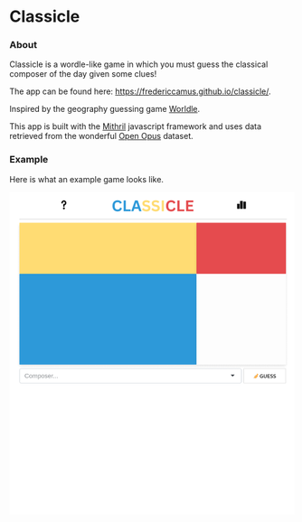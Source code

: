 # Classicle

### About

Classicle is a wordle-like game in which you must guess the classical composer of the day given some clues!

The app can be found here: https://fredericcamus.github.io/classicle/.

Inspired by the geography guessing game [Worldle](https://worldle.teuteuf.fr/).

This app is built with the [Mithril](https://mithril.js.org/) javascript framework and uses data retrieved from the wonderful [Open Opus](https://github.com/openopus-org/openopus_api) dataset.

### Example

Here is what an example game looks like.

![](./assets/example.gif)
